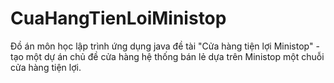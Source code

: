 # CuaHangTienLoiMinistop
Đồ án môn học lập trình ứng dụng java đề tài "Cửa hàng tiện lợi Ministop" - tạo một dự án chủ đề cửa hàng hệ thống bán lẻ dựa trên Ministop một chuỗi cửa hàng tiện lợi.

